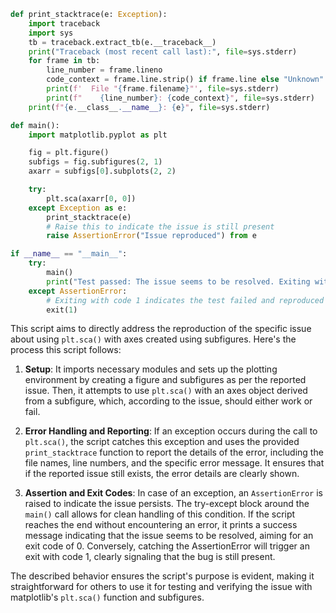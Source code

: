```python
def print_stacktrace(e: Exception):
    import traceback
    import sys
    tb = traceback.extract_tb(e.__traceback__)
    print("Traceback (most recent call last):", file=sys.stderr)
    for frame in tb:
        line_number = frame.lineno
        code_context = frame.line.strip() if frame.line else "Unknown"
        print(f'  File "{frame.filename}"', file=sys.stderr)
        print(f"    {line_number}: {code_context}", file=sys.stderr)
    print(f"{e.__class__.__name__}: {e}", file=sys.stderr)

def main():
    import matplotlib.pyplot as plt

    fig = plt.figure()
    subfigs = fig.subfigures(2, 1)
    axarr = subfigs[0].subplots(2, 2)

    try:
        plt.sca(axarr[0, 0])
    except Exception as e:
        print_stacktrace(e)
        # Raise this to indicate the issue is still present
        raise AssertionError("Issue reproduced") from e

if __name__ == "__main__":
    try:
        main()
        print("Test passed: The issue seems to be resolved. Exiting with code 0.")
    except AssertionError:
        # Exiting with code 1 indicates the test failed and reproduced the issue
        exit(1)
```

This script aims to directly address the reproduction of the specific issue about using `plt.sca()` with axes created using subfigures. Here's the process this script follows:

1. **Setup**: It imports necessary modules and sets up the plotting environment by creating a figure and subfigures as per the reported issue. Then, it attempts to use `plt.sca()` with an axes object derived from a subfigure, which, according to the issue, should either work or fail.

2. **Error Handling and Reporting**: If an exception occurs during the call to `plt.sca()`, the script catches this exception and uses the provided `print_stacktrace` function to report the details of the error, including the file names, line numbers, and the specific error message. It ensures that if the reported issue still exists, the error details are clearly shown.

3. **Assertion and Exit Codes**: In case of an exception, an `AssertionError` is raised to indicate the issue persists. The try-except block around the `main()` call allows for clean handling of this condition. If the script reaches the end without encountering an error, it prints a success message indicating that the issue seems to be resolved, aiming for an exit code of 0. Conversely, catching the AssertionError will trigger an exit with code 1, clearly signaling that the bug is still present.

The described behavior ensures the script's purpose is evident, making it straightforward for others to use it for testing and verifying the issue with matplotlib's `plt.sca()` function and subfigures.